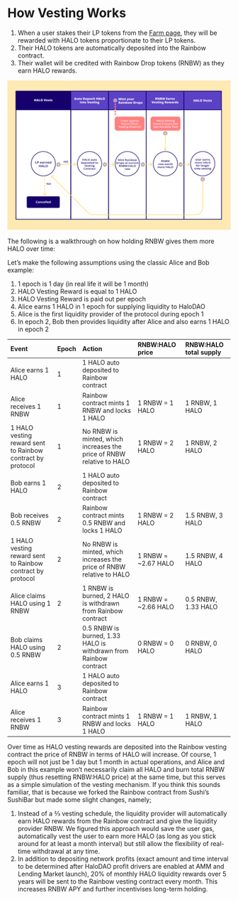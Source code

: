 # How Vesting Works

1. When a user stakes their LP tokens from the [Farm page](https://app.halodao.com), they will be rewarded with HALO tokens proportionate to their LP tokens. 
2. Their HALO tokens are automatically deposited into the Rainbow contract.
3. Their wallet will be credited with Rainbow Drop tokens \(RNBW\) as they earn HALO rewards.

![](../../.gitbook/assets/minting.png)

The following is a walkthrough on how holding RNBW gives them more HALO over time:

Let’s make the following assumptions using the classic Alice and Bob example:

1. 1 epoch is 1 day \(in real life it will be 1 month\)
2. HALO Vesting Reward is equal to 1 HALO
3. HALO Vesting Reward is paid out per epoch
4. Alice earns 1 HALO in 1 epoch for supplying liquidity to HaloDAO
5. Alice is the first liquidity provider of the protocol during epoch 1
6. In epoch 2, Bob then provides liquidity after Alice and also earns 1 HALO in epoch 2

| Event | Epoch | Action | RNBW:HALO price | RNBW:HALO total supply |
| :--- | :--- | :--- | :--- | :--- |
| Alice earns 1 HALO | 1 | 1 HALO auto deposited to Rainbow contract |  |  |
| Alice receives 1 RNBW | 1 | Rainbow contract mints 1 RNBW and locks 1 HALO | 1 RNBW = 1 HALO | 1 RNBW, 1 HALO |
| 1 HALO vesting reward sent to Rainbow contract by protocol | 1 | No RNBW is minted, which increases the price of RNBW relative to HALO | 1 RNBW = 2 HALO | 1 RNBW, 2 HALO |
| Bob earns 1 HALO | 2 | 1 HALO auto deposited to Rainbow contract |  |  |
| Bob receives 0.5 RNBW | 2 | Rainbow contract mints 0.5 RNBW and locks 1 HALO | 1 RNBW = 2 HALO | 1.5 RNBW, 3 HALO |
| 1 HALO vesting reward sent to Rainbow contract by protocol | 2 | No RNBW is minted, which increases the price of RNBW relative to HALO | 1 RNBW = ~2.67 HALO | 1.5 RNBW, 4 HALO |
| Alice claims HALO using 1 RNBW | 2 | 1 RNBW is burned, 2 HALO is withdrawn from Rainbow contract | 1 RNBW = ~2.66 HALO | 0.5 RNBW, 1.33 HALO |
| Bob claims HALO using 0.5 RNBW | 2 | 0.5 RNBW is burned, 1.33 HALO is withdrawn from Rainbow contract | 0 RNBW = 0 HALO | 0 RNBW, 0 HALO |
| Alice earns 1 HALO | 3 | 1 HALO auto deposited to Rainbow contract |  |  |
| Alice receives 1 RNBW | 3 | Rainbow contract mints 1 RNBW and locks 1 HALO | 1 RNBW = 1 HALO | 1 RNBW, 1 HALO |

Over time as HALO vesting rewards are deposited into the Rainbow vesting contract the price of RNBW in terms of HALO will increase. Of course, 1 epoch will not just be 1 day but 1 month in actual operations, and Alice and Bob in this example won’t necessarily claim all HALO and burn total RNBW supply \(thus resetting RNBW:HALO price\) at the same time,  but this serves as a simple simulation of the vesting mechanism. If you think this sounds familiar, that is because we forked the Rainbow contract from Sushi’s SushiBar but made some slight changes, namely;

1. Instead of a ⅔ vesting schedule, the liquidity provider will automatically earn HALO rewards from the Rainbow contract and give the liquidity provider RNBW. We figured this approach would save the user gas, automatically vest the user to earn more HALO \(as long as you stick around for at least a month interval\) but still allow the flexibility of real-time withdrawal at any time.
2. In addition to depositing network profits \(exact amount and time interval to be determined after HaloDAO profit drivers are enabled at AMM and Lending Market launch\), 20% of monthly HALO liquidity rewards over 5 years will be sent to the Rainbow vesting contract every month. This increases RNBW APY and further incentivises long-term holding.

